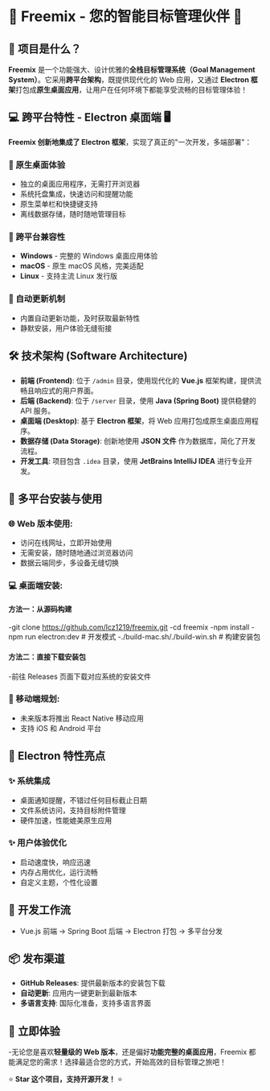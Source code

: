 # 🌟 Freemix - 您的智能目标管理伙伴 🌟

## 🎯 项目是什么？

**Freemix** 是一个功能强大、设计优雅的**全栈目标管理系统（Goal Management System）**。它采用**跨平台架构**，既提供现代化的 Web 应用，又通过 **Electron 框架**打包成**原生桌面应用**，让用户在任何环境下都能享受流畅的目标管理体验！

## 💻 跨平台特性 - Electron 桌面端 🖥️

**Freemix 创新地集成了 Electron 框架**，实现了真正的"一次开发，多端部署"：

### 🔹 原生桌面体验
- 独立的桌面应用程序，无需打开浏览器
- 系统托盘集成，快速访问和提醒功能
- 原生菜单栏和快捷键支持
- 离线数据存储，随时随地管理目标

### 🔹 跨平台兼容性
- **Windows** - 完整的 Windows 桌面应用体验
- **macOS** - 原生 macOS 风格，完美适配
- **Linux** - 支持主流 Linux 发行版

### 🔹 自动更新机制
- 内置自动更新功能，及时获取最新特性
- 静默安装，用户体验无缝衔接

## 🛠 技术架构 (Software Architecture)

- **前端 (Frontend)**: 位于 `/admin` 目录，使用现代化的 **Vue.js** 框架构建，提供流畅且响应式的用户界面。
- **后端 (Backend)**: 位于 `/server` 目录，使用 **Java (Spring Boot)** 提供稳健的 API 服务。
- **桌面端 (Desktop)**: 基于 **Electron 框架**，将 Web 应用打包成原生桌面应用程序。
- **数据存储 (Data Storage)**: 创新地使用 **JSON 文件** 作为数据库，简化了开发流程。
- **开发工具**: 项目包含 `.idea` 目录，使用 **JetBrains IntelliJ IDEA** 进行专业开发。

## 🚀 多平台安装与使用

### 🌐 Web 版本使用:
- 访问在线网址，立即开始使用
- 无需安装，随时随地通过浏览器访问
- 数据云端同步，多设备无缝切换

### 💻 桌面端安装:

#### 方法一：从源码构建
-git clone https://github.com/lcz1219/freemix.git
-cd freemix
-npm install
-npm run electron:dev # 开发模式
-./build-mac.sh/./build-win.sh # 构建安装包
#### 方法二：直接下载安装包
-前往 Releases 页面下载对应系统的安装文件



### 📱 移动端规划:
- 未来版本将推出 React Native 移动应用
- 支持 iOS 和 Android 平台

## 🎨 Electron 特性亮点

### ✨ 系统集成
- 桌面通知提醒，不错过任何目标截止日期
- 文件系统访问，支持目标附件管理
- 硬件加速，性能媲美原生应用

### ✨ 用户体验优化
- 启动速度快，响应迅速
- 内存占用优化，运行流畅
- 自定义主题，个性化设置

## 🔄 开发工作流
- Vue.js 前端 → Spring Boot 后端 → Electron 打包 → 多平台分发

## 📦 发布渠道

- **GitHub Releases**: 提供最新版本的安装包下载
- **自动更新**: 应用内一键更新到最新版本
- **多语言支持**: 国际化准备，支持多语言界面

## 🚀 立即体验

-无论您是喜欢**轻量级的 Web 版本**，还是偏好**功能完整的桌面应用**，Freemix 都能满足您的需求！选择最适合您的方式，开始高效的目标管理之旅吧！

⭐ **Star 这个项目，支持开源开发！** ⭐
